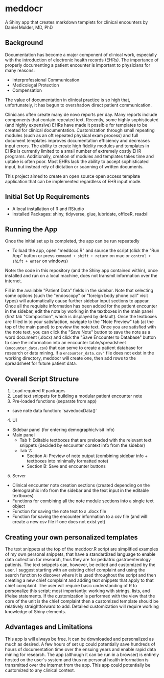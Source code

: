# meddocr
A Shiny app that creates markdown templets for clinical encounters
by Daniel Mulder, MD, PhD

## Background
Documentation has become a major component of clinical work, especially with the introduction of electronic health records (EHRs).
The importance of properly documenting a patient encounter is important to physicians for many reasons:
- Interprofessional Communication
- Medicolegal Protection
- Compensation

The value of documentation in clinical practice is so high that, unfortunately, it has begun to overshadow direct patient communication.

Clinicians often create many de novo reports per day. Many reports include components that contain repeated text. Recently, some highly sophisticated (and highly expensive) EHRs have made it possible for templates to be created for clinical documentation. Customization through small repeating modules (such as an oft repeated physical exam process) and full document templates improves documentation efficiency and decreases input errors. The ability to create high fidelity modules and templates in EHRs is currently limited to a small number of extremely costly EHR programs. Additionally, creation of modules and templates takes time and uptake is often poor. Most EHRs lack the ability to accept sophisticated input, but instead rely of dictation or scanning of written documents.

This project aimed to create an open source open access template application that can be implemented regardless of EHR input mode.

## Initial Set Up Requirements
- A local installation of R and RStudio
- Installed Packages: shiny, tidyverse, glue, lubridate, officeR, readxl

## Running the App
Once the initial set up is completed, the app can be run repeatedly

- To load the app, open "meddocs.R" and source the script (click the "Run App" button or press `command + shift + return` on mac or `control + shift + enter` on windows)

Note: the code in this repository (and the Shiny app contained within), once installed and run on a local machine, does not transmit information over the internet.

Fill in the available "Patient Data" fields in the sidebar. Note that selecting some options (such the "endoscopy" or "foreign body phone call" visit types) will automatically cause further sidebar input sections to appear. Once all the requisite information has been added for the patient encounter in the sidebar, edit the note by working in the textboxes in the main panel (first tab "Composition", which is displayed by default). Once the textboxes are filled in to your satisfaction, navigate to the "Note Preview" tab (at the top of the main panel) to preview the note text. Once you are satisfied with the note text, you can click the "Save Note" button to save the note as a word document (.docx) and click the "Save Encounter to Database" button to save the information into an encounter table/spreadsheet (`encounter_data.csv`) that can serve to create a patient database for research or data mining. If a `encounter_data.csv"` file does not exist in the working directory, meddocr will create one, then add rows to the spreadsheet for future patient data.

## Overall Script Structure
1. Load required R packages
2. Load text snippets for building a modular patient encounter note
3. Pre-loaded functions (separate from app)
  - save note data function: `savedocxData()'
4. UI
  - Sidebar panel (for entering demographic/visit info)
  - Main panel
    - Tab 1: Editable textboxes that are preloaded with the relevant text snippets (decided by encounter context info from the sidebar)
    - Tab 2: 
      - Section A: Preview of note output (combining sidebar info + textboxes into minimally formatted note)
      - Section B: Save and encounter buttons
5. Server
  - Clinical encounter note creation sections (created depending on the demographic info from the sidebar and the text input in the editable textboxes)
  - Functions for combining all the note module sections into a single text object
  - Function for saving the note text to a .docx file
  - Function for saving the encounter information to a csv file (and will create a new csv file if one does not exist yet)


## Creating your own personalized templates
The text snippets at the top of the meddocr.R script are simplified examples of my own personal snippets, that have a standardized language to enable data collection for research, thus they are for pediatric gastroenterology patients. The text snippets can, however, be edited and customized by the user. I suggest starting with an existing chief complaint and using the search function to discover where it is used throughout the script and then creating a new chief complaint and adding text snippets that apply to that chief complaint. The user will require basic understanding of R to personalize this script; most importantly: working with strings, lists, and if/else statements. If the customization is performed with the view that the core of the unit is the chief complaint then a customized template should be relatively straightforward to add. Detailed customization will require working knowledge of Shiny elements.

## Advantages and Limitations
This app is will always be free. It can be downloaded and personalized as much as desired. A few hours of set up could potentially save hundreds of hours of documentation time over the ensuing years and enable rapid data mining for research. The app (although it can be run in a browser) is entirely hosted on the user's system and thus no personal health information is transmitted over the internet from the app. This app could potentially be customized to any clinical context.
